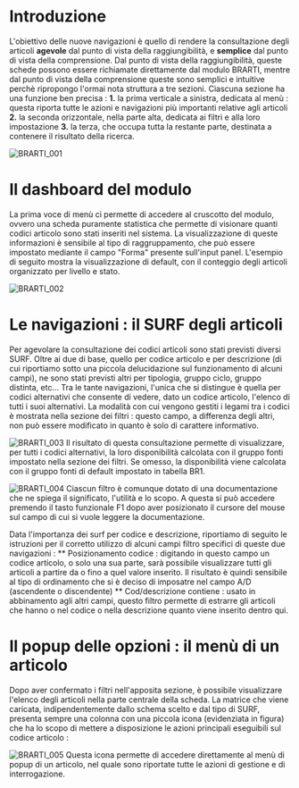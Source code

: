 # Introduzione

L'obiettivo delle nuove navigazioni è quello di rendere la consultazione degli articoli __agevole__ dal punto di vista della raggiungibilità, e __semplice__ dal punto di vista della comprensione.
Dal punto di vista della raggiungibilità, queste schede possono essere richiamate direttamente dal modulo BRARTI, mentre dal punto di vista della comprensione queste sono semplici e intuitive perchè ripropongo l'ormai nota struttura a tre sezioni.
Ciascuna sezione ha una funzione ben precisa : 
**1.** la prima verticale a sinistra, dedicata al menù :  questa riporta tutte le azioni e navigazioni più importanti relative agli articoli
**2.** la seconda orizzontale, nella parte alta, dedicata ai filtri e alla loro impostazione
**3.** la terza, che occupa tutta la restante parte, destinata a contenere il risultato della ricerca.


![BRARTI_001](http://localhost:3000/immagini/MBDOC_OPE-BRARTI_01/BRARTI_001.png)
# Il dashboard del modulo

La prima voce di menù ci permette di accedere al cruscotto del modulo, ovvero una scheda puramente statistica che permette di visionare quanti codici articolo sono stati inseriti nel sistema.
La visualizzazione di queste informazioni è sensibile al tipo di raggruppamento, che può essere impostato mediante il campo "Forma" presente sull'input panel.
L'esempio di seguito mostra la visualizzazione di default, con il conteggio degli articoli organizzato per livello e stato.

![BRARTI_002](http://localhost:3000/immagini/MBDOC_OPE-BRARTI_01/BRARTI_002.png)
# Le navigazioni :  il SURF degli articoli

Per agevolare la consultazione dei codici articoli sono stati previsti diversi SURF. Oltre ai due di base, quello per codice articolo e per descrizione (di cui riportiamo sotto una piccola delucidazione sul funzionamento di alcuni campi), ne sono stati previsti altri per tipologia, gruppo ciclo, gruppo distinta, etc...
Tra le tante navigazioni, l'unica che si distingue è quella per  codici alternativi che consente di vedere, dato un codice articolo, l'elenco di tutti i suoi alternativi.
La modalità con cui vengono gestiti i legami tra i codici è mostrata nella sezione dei filtri :  questo campo, a differenza degli altri, non può essere modificato in quanto è solo di carattere informativo.

![BRARTI_003](http://localhost:3000/immagini/MBDOC_OPE-BRARTI_01/BRARTI_003.png)
Il risultato di questa consultazione permette di visualizzare, per tutti i codici alternativi, la loro disponibilità calcolata con il gruppo fonti impostato nella sezione dei filtri. Se omesso, la disponibilità viene calcolata con il gruppo fonti di default impostato in tabella BR1.

![BRARTI_004](http://localhost:3000/immagini/MBDOC_OPE-BRARTI_01/BRARTI_004.png)
Ciascun filtro è comunque dotato di una documentazione che ne spiega il significato, l'utilità e lo scopo.
A questa si può accedere premendo il tasto funzionale F1 dopo aver posizionato il cursore del mouse sul campo di cui si vuole leggere la documentazione.

Data l'importanza dei surf per codice e descrizione, riportiamo di seguito le istruzioni per il corretto utilizzo di alcuni campi filtro specifici di queste due navigazioni : 
\*\* Posizionamento codice :  digitando in questo campo un codice articolo, o solo una sua parte, sarà possibile visualizzare tutti gli articoli a partire da o fino a quel valore inserito.
   Il risultato è quindi sensibile al tipo di ordinamento che si è deciso di imposatre nel campo A/D (ascendente o discendente)
\*\* Cod/descrizione contiene :  usato in abbinamento agli altri campi, questo filtro permette di estrarre gli articoli che hanno o nel codice o nella descrizione quanto viene inserito dentro qui.

# Il popup delle opzioni :  il menù di un articolo

Dopo aver confermato i filtri nell'apposita sezione, è possibile visualizzare l'elenco degli articoli nella parte centrale della scheda. La matrice che viene caricata, indipendentemente dallo schema scelto e dal tipo di SURF, presenta sempre una colonna con una piccola icona (evidenziata in figura) che ha lo scopo di mettere a disposizione le azioni principali eseguibili sul codice articolo : 

![BRARTI_005](http://localhost:3000/immagini/MBDOC_OPE-BRARTI_01/BRARTI_005.png)
Questa icona permette di accedere direttamente al menù di popup di un articolo, nel quale sono riportate tutte le azioni di gestione e di interrogazione.
